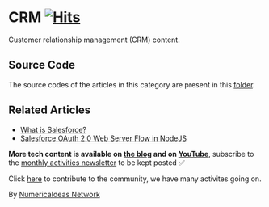 # CRM&nbsp;[![Hits](https://hits.seeyoufarm.com/api/count/incr/badge.svg?url=https%3A%2F%2Fgithub.com%2Fnumerica-ideas%2Fcommunity%2Ftree%2Fmaster%2Fcrm&count_bg=%2379C83D&title_bg=%23555555&icon=&icon_color=%23E7E7E7&title=hits&edge_flat=false)](https://numericaideas.com/blog/category/tech/crm/)

Customer relationship management (CRM) content.

## Source Code
The source codes of the articles in this category are present in this [folder](./).

## Related Articles
<!-- TAG-POSTS-LIST:START -->
- [What is Salesforce?](https://numericaideas.com/blog/what-is-salesforce/)
- [Salesforce OAuth 2.0 Web Server Flow in NodeJS](https://numericaideas.com/blog/salesforce-oauth2-web-server-flow/)
<!-- TAG-POSTS-LIST:END -->

**More tech content is available on [the blog](https://numericaideas.com/blog/) and on [YouTube](https://www.youtube.com/@numericaideas/channels?sub_confirmation=1)**, subscribe to the [monthly activities newsletter](https://numericaideas.com/blog/category/news/) to be kept posted ✅

Click [here](https://numericaideas.com/#activities) to contribute to the community, we have many activites going on.

By [NumericaIdeas Network](https://numericaideas.com)
